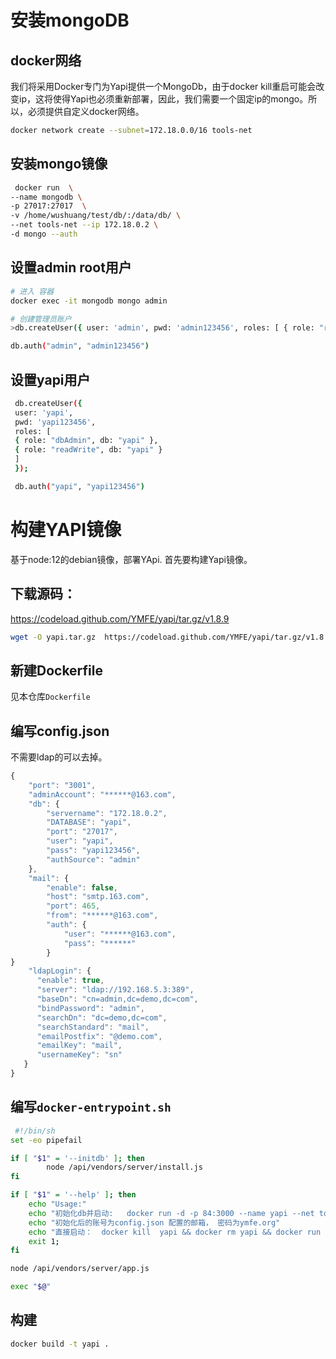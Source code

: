 # 安装mongoDB

##  docker网络
我们将采用Docker专门为Yapi提供一个MongoDb，由于docker kill重启可能会改变ip，这将使得Yapi也必须重新部署，因此，我们需要一个固定ip的mongo。所以，必须提供自定义docker网络。

```sh
docker network create --subnet=172.18.0.0/16 tools-net
```

## 安装mongo镜像

```sh
 docker run  \
--name mongodb \
-p 27017:27017  \
-v /home/wushuang/test/db/:/data/db/ \
--net tools-net --ip 172.18.0.2 \
-d mongo --auth 
```

## 设置admin root用户

```sh
# 进入 容器
docker exec -it mongodb mongo admin

# 创建管理员账户
>db.createUser({ user: 'admin', pwd: 'admin123456', roles: [ { role: "root", db: "admin" } ] });

db.auth("admin", "admin123456")
```
## 设置yapi用户

```sh
 db.createUser({ 
 user: 'yapi', 
 pwd: 'yapi123456', 
 roles: [ 
 { role: "dbAdmin", db: "yapi" },
 { role: "readWrite", db: "yapi" } 
 ] 
 });

 db.auth("yapi", "yapi123456")

```


# 构建YAPI镜像

基于node:12的debian镜像，部署YApi. 首先要构建Yapi镜像。

## 下载源码：
https://codeload.github.com/YMFE/yapi/tar.gz/v1.8.9
```sh
wget -O yapi.tar.gz  https://codeload.github.com/YMFE/yapi/tar.gz/v1.8.9
```

## 新建Dockerfile

见本仓库`Dockerfile`

## 编写config.json

不需要ldap的可以去掉。

```js
{
    "port": "3001",
    "adminAccount": "******@163.com",
    "db": {
        "servername": "172.18.0.2",
        "DATABASE": "yapi",
        "port": "27017",
        "user": "yapi",
        "pass": "yapi123456",
        "authSource": "admin"
    },
    "mail": {
        "enable": false,
        "host": "smtp.163.com",
        "port": 465,
        "from": "******@163.com",
        "auth": {
            "user": "******@163.com",
            "pass": "******"
        }
}
    "ldapLogin": {
      "enable": true,
      "server": "ldap://192.168.5.3:389",
      "baseDn": "cn=admin,dc=demo,dc=com",
      "bindPassword": "admin",
      "searchDn": "dc=demo,dc=com",
      "searchStandard": "mail",    
      "emailPostfix": "@demo.com",
      "emailKey": "mail",
      "usernameKey": "sn"
   }
}
```

## 编写`docker-entrypoint.sh`

```sh
 #!/bin/sh
set -eo pipefail

if [ "$1" = '--initdb' ]; then
        node /api/vendors/server/install.js
fi

if [ "$1" = '--help' ]; then
    echo "Usage:"
    echo "初始化db并启动:   docker run -d -p 84:3000 --name yapi --net tools-net --ip 172.18.0.3 yapi --initdb"
    echo "初始化后的账号为config.json 配置的邮箱， 密码为ymfe.org"
    echo "直接启动：  docker kill  yapi && docker rm yapi && docker run -d -p 3001:3001 --name yapi --net tools-net --ip 172.18.0.3 yapi"
    exit 1;
fi

node /api/vendors/server/app.js

exec "$@"
```

## 构建

```sh
docker build -t yapi .
```